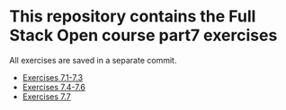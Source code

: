 # This repository contains the Full Stack Open course part7 exercises

All exercises are saved in a separate commit.

- [Exercises 7.1-7.3](./routed-anecdotes/)
- [Exercises 7.4-7.6](./routed-anecdotes/)
- [Exercises 7.7](./country-hook/)
